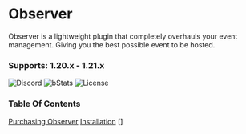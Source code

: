 # Observer
Observer is a lightweight plugin that completely overhauls your event management. Giving you the best possible event to be hosted.

### Supports: 1.20.x - 1.21.x

![Discord](https://img.shields.io/discord/1249574869142867989?color=5562e9&logo=discord&logoColor=white&style=for-the-badge)
![bStats](https://img.shields.io/bstats/servers/24944?style=for-the-badge)
![License](https://img.shields.io/github/license/Lodestones/Observer-API?style=for-the-badge&logo=github)

### Table Of Contents
[Purchasing Observer](https://docs.lode.gg/observer/purchasing-observer)
[Installation](https://docs.lode.gg/observer/installation)
[]